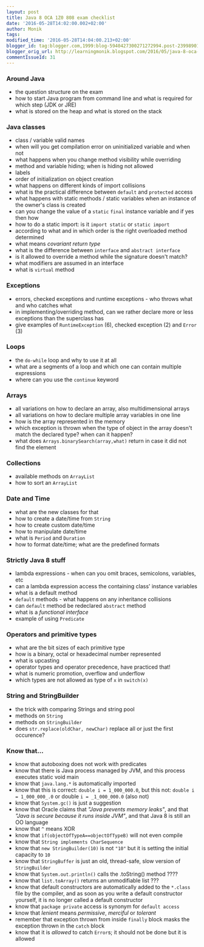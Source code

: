 ```yaml
---
layout: post
title: Java 8 OCA 1Z0 808 exam checklist
date: '2016-05-28T14:02:00.002+02:00'
author: Monik
tags:
modified_time: '2016-05-28T14:04:00.213+02:00'
blogger_id: tag:blogger.com,1999:blog-5940427300271272994.post-2399890181916792650
blogger_orig_url: http://learningmonik.blogspot.com/2016/05/java-8-oca-1z0-808-exam-checklist.html
commentIssueId: 31
---
```


### Around Java

- the question structure on the exam
- how to start Java program from command line and what is required for which step (JDK or JRE)
- what is stored on the heap and what is stored on the stack

### Java classes

- class / variable valid names
- when will you get compilation error on uninitialized variable and when not
- what happens when you change method visibility while overriding
- method and variable hiding; when is hiding not allowed
- labels
- order of initialization on object creation
- what happens on different kinds of import collisions
- what is the practical difference between `default` and `protected` access
- what happens with static methods / static variables when an instance of the owner's class is created
- can you change the value of a `static` `final` instance variable and if yes then how
- how to do a static import: is it `import static` or `static import`
- according to what and in which order is the right overloaded method determined
- what means _covariant return type_
- what is the difference between `interface` and `abstract interface`
- is it allowed to override a method while the signature doesn't match?
- what modifiers are assumed in an interface
- what is `virtual` method

### Exceptions

- errors, checked exceptions and runtime exceptions - who throws what and who catches what
- in implementing/overriding method, can we rather declare more or less exceptions than the superclass has
- give examples of `RuntimeException` (6), checked exception (2) and `Error` (3)

### Loops

- the `do-while` loop and why to use it at all
- what are a segments of a loop and which one can contain multiple expressions
- where can you use the `continue` keyword

### Arrays

- all variations on how to declare an array, also multidimensional arrays
- all variations on how to declare multiple array variables in one line
- how is the array represented in the memory
- which exception is thrown when the type of object in the array doesn't match the declared type? when can it happen?
- what does `Arrays.binarySearch(array,what)` return in case it did not find the element

### Collections

- available methods on `ArrayList`
- how to sort an `ArrayList`

### Date and Time

- what are the new classes for that
- how to create a date/time from `String`
- how to create custom date/time
- how to manipulate date/time
- what is `Period` and `Duration`
- how to format date/time; what are the predefined formats

### Strictly Java 8 stuff

- lambda expressions - when can you omit braces, semicolons, variables, etc
- can a lambda expression access the containing class' instance variables
- what is a default method
- `default` methods - what happens on any inheritance collisions
- can `default` method be redeclared `abstract` method
- what is a _functional interface_
- example of using `Predicate`

### Operators and primitive types

- what are the bit sizes of each primitive type
- how is a binary, octal or hexadecimal number represented
- what is upcasting
- operator types and operator precedence, have practiced that!
- what is numeric promotion, overflow and underflow
- which types are not allowed as type of `x` in `switch(x)`

### String and StringBuilder

- the trick with comparing Strings and string pool
- methods on `String`
- methods on `StringBuilder`
- does `str.replace(oldChar, newChar)` replace all or just the first occurence?

### Know that...

- know that autoboxing does not work with predicates
- know that there is Java process managed by JVM, and this process executes static void main
- know that `java.lang.*` is automatically imported
- know that this is correct: `double i = 1_000_000.0`, but this not: `double i = 1_000_000_.0` or double `i = _1_000_000.0` (also not)
- know that `System.gc()` is just a suggestion
- know that Oracle claims that _"Java prevents memory leaks"_, and that _"Java is secure because it runs inside JVM"_, and that Java 8 is still an OO language
- know that `^` means XOR
- know that `if(objectOfTypeA==objectOfTypeB)` will not even compile
- know that `String implements CharSequence`
- know that `new StringBuilder(10)` is not `"10"` but it is setting the initial capacity to `10`
- know that `StringBuffer` is just an old, thread-safe, slow version of `StringBuilder`
- know that `System.out.println()` calls the .toString() method ????
- know that `list.toArray()` returns an unmodifiable list ???
- know that default constructors are automatically added to the `*.class` file by the compiler, and as soon as you write a default constructor yourself, it is no longer called a default constructor
- know that `package private` access is synonym for `default access`
- know that _lenient_ means _permissive_, _merciful_ or _tolerant_
- remember that exception thrown from inside `finally` block masks the exception thrown in the `catch` block
- know that it is _allowed_ to catch `Error`s; it should not be done but it is allowed
